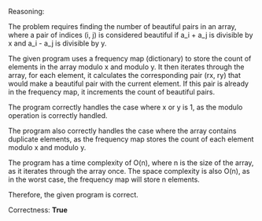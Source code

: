 Reasoning:

The problem requires finding the number of beautiful pairs in an array, where a pair of indices (i, j) is considered beautiful if a_i + a_j is divisible by x and a_i - a_j is divisible by y.

The given program uses a frequency map (dictionary) to store the count of elements in the array modulo x and modulo y. It then iterates through the array, for each element, it calculates the corresponding pair (rx, ry) that would make a beautiful pair with the current element. If this pair is already in the frequency map, it increments the count of beautiful pairs.

The program correctly handles the case where x or y is 1, as the modulo operation is correctly handled.

The program also correctly handles the case where the array contains duplicate elements, as the frequency map stores the count of each element modulo x and modulo y.

The program has a time complexity of O(n), where n is the size of the array, as it iterates through the array once. The space complexity is also O(n), as in the worst case, the frequency map will store n elements.

Therefore, the given program is correct.

Correctness: **True**